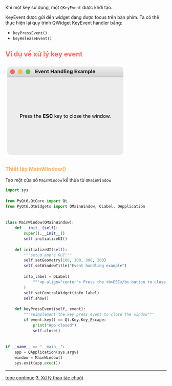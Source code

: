Khi một key sử dụng, một `QKeyEvent` được khởi tạo.

KeyEvent được gửi đến widget đang được focus trên bàn phím.
Ta có thể thực hiện lại quy trình QWidget KeyEvent handler bằng:
- `keyPressEvent()`
- `keyReleaseEvent()` 

## <span style="color:rgb(255, 105, 97)">Ví dụ về xử lý key event</span>

![](https://github.com/sakanaowo/PyQt-and-application/blob/main/Image/Pasted%20image%2020240828145814.png?raw=true)

### <span style="color:rgb(255, 179, 91)">Thiết lập MainWindow()</span>

Tạo một cửa sổ `MainWindow` kế thừa từ `QMainWindow`

```python
import sys  
  
from PyQt6.QtCore import Qt  
from PyQt6.QtWidgets import QMainWindow, QLabel, QApplication  
  
  
class MainWindow(QMainWindow):  
    def __init__(self):  
        super().__init__()  
        self.initializeUI()  
  
    def initializeUI(self):  
        """setup app's GUI"""  
        self.setGeometry(100, 100, 300, 200)  
        self.setWindowTitle("Event handling example")  
  
        info_label = QLabel(  
            """<p align="center"> Press the <b>ESC</b> button to close the window</p>"""  
        )  
        self.setCentralWidget(info_label)  
        self.show()  
  
    def keyPressEvent(self, event):  
        """reimplement the key press event to close the window"""  
        if event.key() == Qt.Key.Key_Escape:  
            print("App closed")  
            self.close()  
  
  
if __name__ == "__main__":  
    app = QApplication(sys.argv)  
    window = MainWindow()  
    sys.exit(app.exec())
```

---
[tobe continue](obsidian://open?vault=Pyqt%20and%20application&file=Beginning%20PyQt%2FChapter%207%20X%E1%BB%AD%20l%C3%BD%20x%E1%BB%B1%20ki%E1%BB%87n%2F3.%20X%E1%BB%AD%20l%C3%BD%20thao%20t%C3%A1c%20chu%E1%BB%99t):[3. Xử lý thao tác chuột](3.%20Xử%20lý%20thao%20tác%20chuột.md)

